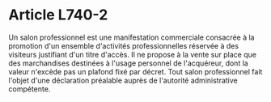 # Article L740-2

Un salon professionnel est une manifestation commerciale consacrée à la promotion d'un ensemble d'activités professionnelles réservée à des visiteurs justifiant d'un titre d'accès. Il ne propose à la vente sur place que des marchandises destinées à l'usage personnel de l'acquéreur, dont la valeur n'excède pas un plafond fixé par décret.   Tout salon professionnel fait l'objet d'une déclaration préalable auprès de l'autorité administrative compétente.
